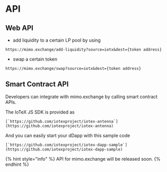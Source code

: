 # API

## Web API

* add liquidity to a certain LP pool by using 

```
https://mimo.exchange/add-liquidity?source=iotx&dest={token address}
```

* swap a certain token

```
https://mimo.exchange/swap?source=iotx&dest={token address}
```

## Smart Contract API

Developers can integrate with mimo.exchange by calling smart contract APIs. 

The IoTeX JS SDK is provided as

``[`https://github.com/iotexproject/iotex-antenna`](https://github.com/iotexproject/iotex-antenna)``

And you can easily start your dDapp with this sample code

``[`https://github.com/iotexproject/iotex-dapp-sample`](https://github.com/iotexproject/iotex-dapp-sample)``

{% hint style="info" %}
API for mimo.exchange will be released soon.
{% endhint %}
